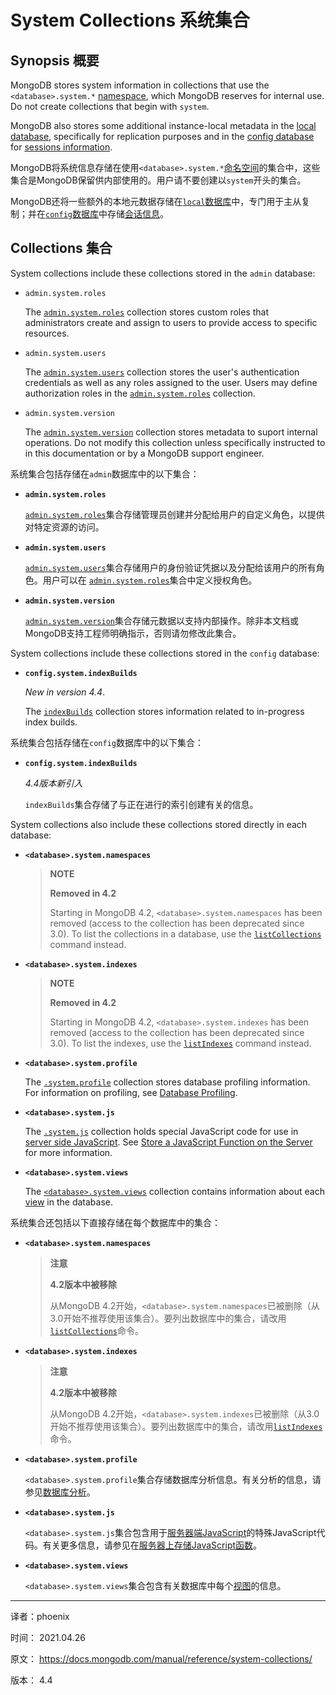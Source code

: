 # System Collections 系统集合

## Synopsis 概要

MongoDB stores system information in collections that use the `<database>.system.*` [namespace](https://docs.mongodb.com/manual/reference/glossary/#std-term-namespace), which MongoDB reserves for internal use. Do not create collections that begin with `system`.

MongoDB also stores some additional instance-local metadata in the [local database](https://docs.mongodb.com/manual/reference/local-database/), specifically for replication purposes and in the [config database](https://docs.mongodb.com/manual/reference/config-database/) for [sessions information](https://docs.mongodb.com/manual/core/read-isolation-consistency-recency/#std-label-sessions).

MongoDB将系统信息存储在使用`<database>.system.*`[命名空间](https://docs.mongodb.com/manual/reference/glossary/#std-term-namespace)的集合中，这些集合是MongoDB保留供内部使用的。用户请不要创建以`system`开头的集合。 

MongoDB还将一些额外的本地元数据存储在[`local`数据库](https://docs.mongodb.com/manual/reference/local-database/)中，专门用于主从复制；并在[`config`数据库](https://docs.mongodb.com/manual/reference/config-database/)中存储[会话信息](https://docs.mongodb.com/manual/core/read-isolation-consistency-recency/#std-label-sessions)。

## Collections 集合

System collections include these collections stored in the `admin` database:

- `admin.system.roles`

  The [`admin.system.roles`](https://docs.mongodb.com/manual/reference/system-collections/#mongodb-data-admin.system.roles) collection stores custom roles that administrators create and assign to users to provide access to specific resources.

- `admin.system.users`

  The [`admin.system.users`](https://docs.mongodb.com/manual/reference/system-collections/#mongodb-data-admin.system.users) collection stores the user's authentication credentials as well as any roles assigned to the user. Users may define authorization roles in the [`admin.system.roles`](https://docs.mongodb.com/manual/reference/system-collections/#mongodb-data-admin.system.roles) collection.

- `admin.system.version`

  The [`admin.system.version`](https://docs.mongodb.com/manual/reference/system-collections/#mongodb-data-admin.system.version) collection stores metadata to suport internal operations. Do not modify this collection unless specifically instructed to in this documentation or by a MongoDB support engineer.

系统集合包括存储在`admin`数据库中的以下集合：

- **`admin.system.roles`**

  [`admin.system.roles`](https://docs.mongodb.com/manual/reference/system-collections/#mongodb-data-admin.system.roles)集合存储管理员创建并分配给用户的自定义角色，以提供对特定资源的访问。

- **`admin.system.users`**

  [`admin.system.users`](https://docs.mongodb.com/manual/reference/system-collections/#mongodb-data-admin.system.users)集合存储用户的身份验证凭据以及分配给该用户的所有角色。用户可以在 [`admin.system.roles`](https://docs.mongodb.com/manual/reference/system-collections/#mongodb-data-admin.system.roles)集合中定义授权角色。

- **`admin.system.version`**

  [`admin.system.version`](https://docs.mongodb.com/manual/reference/system-collections/#mongodb-data-admin.system.version)集合存储元数据以支持内部操作。除非本文档或MongoDB支持工程师明确指示，否则请勿修改此集合。 

System collections include these collections stored in the `config` database:

- **`config.system.indexBuilds`**

  *New in version 4.4*.

  The [`indexBuilds`](https://docs.mongodb.com/manual/reference/system-collections/#mongodb-data-config.system.indexBuilds) collection stores information related to in-progress index builds.

系统集合包括存储在`config`数据库中的以下集合：

- **`config.system.indexBuilds`**

  *4.4版本新引入*

  `indexBuilds`集合存储了与正在进行的索引创建有关的信息。

System collections also include these collections stored directly in each database:

- **`<database>.system.namespaces`**

  > **NOTE**
  >
  > **Removed in 4.2**
  >
  > Starting in MongoDB 4.2, `<database>.system.namespaces` has been removed (access to the collection has been deprecated since 3.0). To list the collections in a database, use the [`listCollections`](https://docs.mongodb.com/manual/reference/command/listCollections/#mongodb-dbcommand-dbcmd.listCollections) command instead.

- **`<database>.system.indexes`**

  > **NOTE**
  >
  > **Removed in 4.2**
  >
  > Starting in MongoDB 4.2, `<database>.system.indexes` has been removed (access to the collection has been deprecated since 3.0). To list the indexes, use the [`listIndexes`](https://docs.mongodb.com/manual/reference/command/listIndexes/#mongodb-dbcommand-dbcmd.listIndexes) command instead.

- **`<database>.system.profile`**

  The [`.system.profile`](https://docs.mongodb.com/manual/reference/system-collections/#mongodb-data--database-.system.profile) collection stores database profiling information. For information on profiling, see [Database Profiling](https://docs.mongodb.com/manual/administration/analyzing-mongodb-performance/#std-label-database-profiling).

- **`<database>.system.js`**

  The [`.system.js`](https://docs.mongodb.com/manual/reference/system-collections/#mongodb-data--database-.system.js) collection holds special JavaScript code for use in [server side JavaScript](https://docs.mongodb.com/manual/core/server-side-javascript/). See [Store a JavaScript Function on the Server](https://docs.mongodb.com/manual/tutorial/store-javascript-function-on-server/) for more information.

- **`<database>.system.views`**

  The [`<database>.system.views`](https://docs.mongodb.com/manual/reference/system-collections/#mongodb-data--database-.system.views) collection contains information about each [view](https://docs.mongodb.com/manual/core/views/) in the database.

系统集合还包括以下直接存储在每个数据库中的集合： 

- **`<database>.system.namespaces`**

  > **注意**
  >
  > **4.2版本中被移除**
  >
  > 从MongoDB 4.2开始，`<database>.system.namespaces`已被删除（从3.0开始不推荐使用该集合）。要列出数据库中的集合，请改用[`listCollections`](https://docs.mongodb.com/manual/reference/command/listCollections/#mongodb-dbcommand-dbcmd.listCollections)命令。 

- **`<database>.system.indexes`**

  > **注意**
  >
  > **4.2版本中被移除**
  >
  > 从MongoDB 4.2开始，`<database>.system.indexes`已被删除（从3.0开始不推荐使用该集合）。要列出数据库中的集合，请改用[`listIndexes`](https://docs.mongodb.com/manual/reference/command/listIndexes/#mongodb-dbcommand-dbcmd.listIndexes)命令。 

- **`<database>.system.profile`**

  `<database>.system.profile`集合存储数据库分析信息。有关分析的信息，请参见[数据库分析](https://docs.mongodb.com/manual/administration/analyzing-mongodb-performance/#std-label-database-profiling)。

- **`<database>.system.js`**

  `<database>.system.js`集合包含用于[服务器端JavaScript](https://docs.mongodb.com/manual/core/server-side-javascript/)的特殊JavaScript代码。有关更多信息，请参见在[服务器上存储JavaScript函数](https://docs.mongodb.com/manual/tutorial/store-javascript-function-on-server/)。

- **`<database>.system.views`**

  `<database>.system.views`集合包含有关数据库中每个[视图](https://docs.mongodb.com/manual/core/views/)的信息。

  

--------

译者：phoenix

时间： 2021.04.26

原文： https://docs.mongodb.com/manual/reference/system-collections/

版本： 4.4
